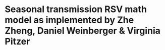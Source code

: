 # Seasonal transmission RSV math model as implemented by Zhe Zheng, Daniel Weinberger & Virginia Pitzer
